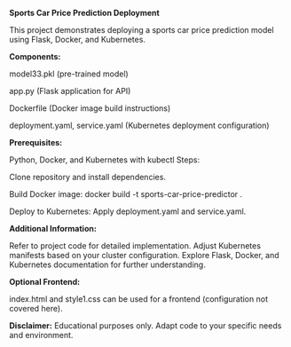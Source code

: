 **Sports Car Price Prediction Deployment**

This project demonstrates deploying a sports car price prediction model using Flask, Docker, and Kubernetes.

**Components:**

model33.pkl (pre-trained model)


app.py (Flask application for API)

Dockerfile (Docker image build instructions)

deployment.yaml, service.yaml (Kubernetes deployment configuration)

**Prerequisites:**

Python, Docker, and Kubernetes with kubectl
Steps:

Clone repository and install dependencies.

Build Docker image: docker build -t sports-car-price-predictor .

Deploy to Kubernetes: Apply deployment.yaml and service.yaml.

**Additional Information:**

Refer to project code for detailed implementation.
Adjust Kubernetes manifests based on your cluster configuration.
Explore Flask, Docker, and Kubernetes documentation for further understanding.

**Optional Frontend:**

index.html and style1.css can be used for a frontend (configuration not covered here).

**Disclaimer:**
Educational purposes only. Adapt code to your specific needs and environment.
